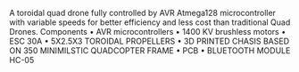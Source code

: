 A toroidal quad drone fully controlled by AVR Atmega128 microcontroller with variable speeds for better efficiency and less cost than traditional Quad Drones. 
Components  • AVR microcontrollers • 1400 KV brushless motors • ESC 30A • 5X2.5X3 TOROIDAL PROPELLERS • 3D PRINTED CHASIS BASED ON 350 MINIMILSTIC QUADCOPTER FRAME • PCB • BLUETOOTH MODULE HC-05
